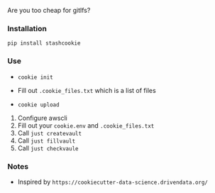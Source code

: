 Are you too cheap for gitlfs? 

### Installation
`pip install stashcookie`

### Use

- `cookie init`

- Fill out `.cookie_files.txt` which is a list of files

- `cookie upload`

1. Configure awscli
2. Fill out your `cookie.env` and `.cookie_files.txt`
3. Call `just createvault`
4. Call `just fillvault`
5. Call `just checkvaule`


### Notes
- Inspired by `https://cookiecutter-data-science.drivendata.org/`
